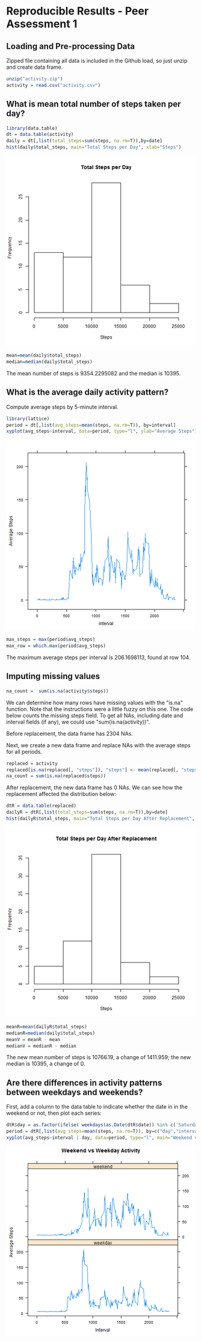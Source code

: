 Reproducible Results - Peer Assessment 1
========================================

## Loading and Pre-processing Data
Zipped file containing all data is included in the Github load, so just unzip and create data frame.


```r
unzip("activity.zip")
activity = read.csv("activity.csv")
```

## What is mean total number of steps taken per day?


```r
library(data.table)
dt = data.table(activity)
daily = dt[,list(total_steps=sum(steps, na.rm=T)),by=date]
hist(daily$total_steps, main="Total Steps per Day", xlab="Steps")
```

![plot of chunk unnamed-chunk-2](figure/unnamed-chunk-2-1.png) 

```r
mean=mean(daily$total_steps)
median=median(daily$total_steps)
```

The mean number of steps is 9354.2295082 and the median is 10395.

## What is the average daily activity pattern?

Compute average steps by 5-minute interval.


```r
library(lattice)
period = dt[,list(avg_steps=mean(steps, na.rm=T)), by=interval]
xyplot(avg_steps~interval, data=period, type="l", ylab="Average Steps")
```

![plot of chunk unnamed-chunk-3](figure/unnamed-chunk-3-1.png) 

```r
max_steps = max(period$avg_steps)
max_row = which.max(period$avg_steps)
```
The maximum average steps per interval is 206.1698113, found at row 104.

## Imputing missing values


```r
na_count =  sum(is.na(activity$steps))
```

We can determine how many rows have missing values with the "is.na" function. Note that the instructions were a little fuzzy on this one.  The code below counts the missing steps field.  To get all NAs, including date and interval fields (if any), we could use "sum(is.na(activity))".


Before replacement, the data frame has 2304 NAs.

Next, we create a new data frame and replace NAs with the average steps for all periods.


```r
replaced = activity
replaced[is.na(replaced[, "steps"]), "steps"] <- mean(replaced[, "steps"],  na.rm = TRUE)
na_count = sum(is.na(replaced$steps))
```
After replacement, the new data frame has 0 NAs.  We can see how the replacement affected the distribution below:


```r
dtR = data.table(replaced)
dailyR = dtR[,list(total_steps=sum(steps, na.rm=T)),by=date]
hist(dailyR$total_steps, main="Total Steps per Day After Replacement", xlab="Steps")
```

![plot of chunk unnamed-chunk-6](figure/unnamed-chunk-6-1.png) 

```r
meanR=mean(dailyR$total_steps)
medianR=median(daily$total_steps)
meanV = meanR - mean
medianV = medianR - median
```

The new mean number of steps is 10766.19, a change of 1411.959; the new median is 10395, a change of 0.

## Are there differences in activity patterns between weekdays and weekends?

First, add a column to the data table to indicate whether the date in in the weekend or not, then plot each series:


```r
dtR$day = as.factor(ifelse( weekdays(as.Date(dtR$date)) %in% c('Saturday','Sunday'), "weekend", "weekday" ))
period = dtR[,list(avg_steps=mean(steps, na.rm=T)), by=c("day","interval")]
xyplot(avg_steps~interval | day, data=period, type="l", main="Weekend vs Weekday Activity", xlab="Interval", ylab="Average Steps", layout=c(1,2))
```

![plot of chunk unnamed-chunk-7](figure/unnamed-chunk-7-1.png) 
